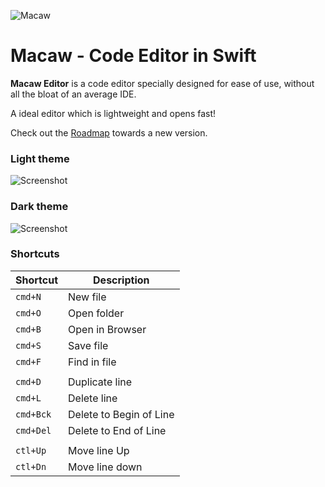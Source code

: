 ![Macaw](https://raw.githubusercontent.com/wdg/CodeEditor/master/CodeEditor/Assets.xcassets/AppIcon.appiconset/macaweditor128.png)

# Macaw - Code Editor in Swift

**Macaw Editor** is a code editor specially designed for ease of use, without all the bloat of an average IDE.

A ideal editor which is lightweight and opens fast!

Check out the [Roadmap](https://github.com/wdg/CodeEditor/projects/1) towards a new version.

### Light theme

![Screenshot](https://raw.githubusercontent.com/wdg/CodeEditor/master/Screenshots/Screenshot.jpg)

### Dark theme

![Screenshot](https://raw.githubusercontent.com/wdg/CodeEditor/master/Screenshots/Screenshot2.jpg)


### Shortcuts

| Shortcut | Description |
|----------|-------------|
| `cmd+N` | New file |
| `cmd+O` | Open folder |
| `cmd+B` | Open in Browser |
| `cmd+S` | Save file |
| `cmd+F` | Find in file |
|  |  |
| `cmd+D` |  Duplicate line |
| `cmd+L` |  Delete line |
| `cmd+Bck` | Delete to Begin of Line |
| `cmd+Del` | Delete to End of Line |
|  |  |
| `ctl+Up` | Move line Up |
| `ctl+Dn` | Move line down |

